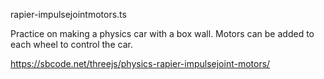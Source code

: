 rapier-impulsejointmotors.ts

Practice on making a physics car with a box wall. Motors can be added to each wheel to control the car.

https://sbcode.net/threejs/physics-rapier-impulsejoint-motors/
